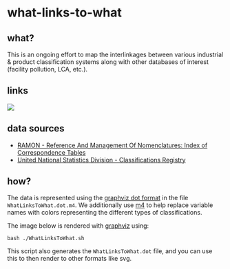 # what-links-to-what

## what?
This is an ongoing effort to map the interlinkages between various industrial & product classification systems along with other databases of interest (facility pollution, LCA, etc.).

## links

<img src=https://raw.githubusercontent.com/isdata-org/what-links-to-what/master/WhatLinksToWhat.png>

## data sources
* [RAMON - Reference And Management Of Nomenclatures: Index of Correspondence Tables](http://ec.europa.eu/eurostat/ramon/relations/index.cfm?TargetUrl=LST_REL)
* [United National Statistics Division - Classifications Registry](http://unstats.un.org/unsd/cr/registry/regot.asp?Lg=1)

## how?
The data is represented using the [graphviz dot format](http://www.graphviz.org/content/dot-language) in the file `WhatLinksToWhat.dot.m4`.  We additionally use [m4](http://www.gnu.org/software/m4/m4.html) to help replace variable names with colors representing the different types of classifications.

The image below is rendered with [graphviz](http://www.graphviz.org) using:

```
bash ./WhatLinksToWhat.sh
```

This script also generates the `WhatLinksToWhat.dot` file, and you can use this to then render to other formats like svg.
